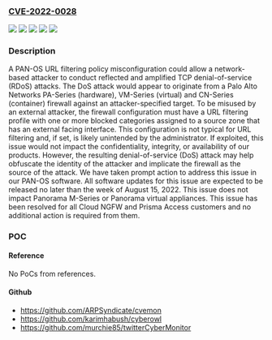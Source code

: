### [CVE-2022-0028](https://cve.mitre.org/cgi-bin/cvename.cgi?name=CVE-2022-0028)
![](https://img.shields.io/static/v1?label=Product&message=Cloud%20NGFW&color=blue)
![](https://img.shields.io/static/v1?label=Product&message=PAN-OS&color=blue)
![](https://img.shields.io/static/v1?label=Product&message=Prisma%20Access&color=blue)
![](https://img.shields.io/static/v1?label=Version&message=n%2Fa&color=blue)
![](https://img.shields.io/static/v1?label=Vulnerability&message=CWE-406%20Insufficient%20Control%20of%20Network%20Message%20Volume%20(Network%20Amplification)&color=brighgreen)

### Description

A PAN-OS URL filtering policy misconfiguration could allow a network-based attacker to conduct reflected and amplified TCP denial-of-service (RDoS) attacks. The DoS attack would appear to originate from a Palo Alto Networks PA-Series (hardware), VM-Series (virtual) and CN-Series (container) firewall against an attacker-specified target. To be misused by an external attacker, the firewall configuration must have a URL filtering profile with one or more blocked categories assigned to a source zone that has an external facing interface. This configuration is not typical for URL filtering and, if set, is likely unintended by the administrator. If exploited, this issue would not impact the confidentiality, integrity, or availability of our products. However, the resulting denial-of-service (DoS) attack may help obfuscate the identity of the attacker and implicate the firewall as the source of the attack. We have taken prompt action to address this issue in our PAN-OS software. All software updates for this issue are expected to be released no later than the week of August 15, 2022. This issue does not impact Panorama M-Series or Panorama virtual appliances. This issue has been resolved for all Cloud NGFW and Prisma Access customers and no additional action is required from them.

### POC

#### Reference
No PoCs from references.

#### Github
- https://github.com/ARPSyndicate/cvemon
- https://github.com/karimhabush/cyberowl
- https://github.com/murchie85/twitterCyberMonitor

